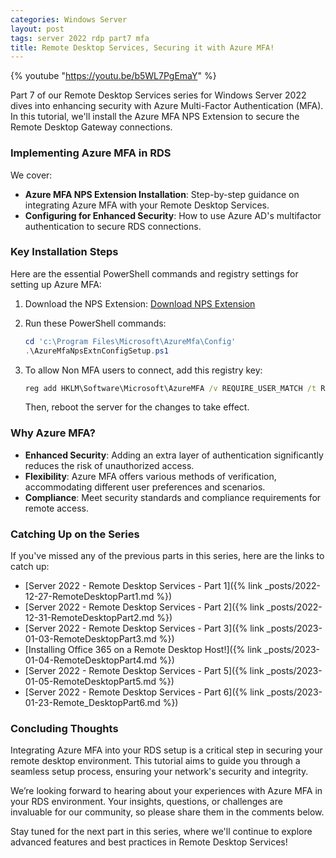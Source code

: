 ```yaml
---
categories: Windows Server
layout: post
tags: server 2022 rdp part7 mfa
title: Remote Desktop Services, Securing it with Azure MFA!
---
```


{% youtube "https://youtu.be/b5WL7PgEmaY" %}

Part 7 of our Remote Desktop Services series for Windows Server 2022 dives into enhancing security with Azure Multi-Factor Authentication (MFA). In this tutorial, we'll install the Azure MFA NPS Extension to secure the Remote Desktop Gateway connections.

### Implementing Azure MFA in RDS

We cover:

- **Azure MFA NPS Extension Installation**: Step-by-step guidance on integrating Azure MFA with your Remote Desktop Services.
- **Configuring for Enhanced Security**: How to use Azure AD's multifactor authentication to secure RDS connections.

### Key Installation Steps

Here are the essential PowerShell commands and registry settings for setting up Azure MFA:

1) Download the NPS Extension: [Download NPS Extension](https://www.microsoft.com/en-us/download/details.aspx?id=54688)

2) Run these PowerShell commands:
    ```powershell
    cd 'c:\Program Files\Microsoft\AzureMfa\Config'
    .\AzureMfaNpsExtnConfigSetup.ps1
    ```

3) To allow Non MFA users to connect, add this registry key:
    ```cmd
    reg add HKLM\Software\Microsoft\AzureMFA /v REQUIRE_USER_MATCH /t REG_SZ /d FALSE
    ```
    Then, reboot the server for the changes to take effect.

### Why Azure MFA?

- **Enhanced Security**: Adding an extra layer of authentication significantly reduces the risk of unauthorized access.
- **Flexibility**: Azure MFA offers various methods of verification, accommodating different user preferences and scenarios.
- **Compliance**: Meet security standards and compliance requirements for remote access.

### Catching Up on the Series

If you've missed any of the previous parts in this series, here are the links to catch up:

- [Server 2022 - Remote Desktop Services - Part 1]({% link _posts/2022-12-27-RemoteDesktopPart1.md %})
- [Server 2022 - Remote Desktop Services - Part 2]({% link _posts/2022-12-31-RemoteDesktopPart2.md %})
- [Server 2022 - Remote Desktop Services - Part 3]({% link _posts/2023-01-03-RemoteDesktopPart3.md %})
- [Installing Office 365 on a Remote Desktop Host!]({% link _posts/2023-01-04-RemoteDesktopPart4.md %})
- [Server 2022 - Remote Desktop Services - Part 5]({% link _posts/2023-01-05-RemoteDesktopPart5.md %})
- [Server 2022 - Remote Desktop Services - Part 6]({% link _posts/2023-01-23-Remote_DesktopPart6.md %})

### Concluding Thoughts

Integrating Azure MFA into your RDS setup is a critical step in securing your remote desktop environment. This tutorial aims to guide you through a seamless setup process, ensuring your network's security and integrity.

We’re looking forward to hearing about your experiences with Azure MFA in your RDS environment. Your insights, questions, or challenges are invaluable for our community, so please share them in the comments below.

Stay tuned for the next part in this series, where we'll continue to explore advanced features and best practices in Remote Desktop Services!